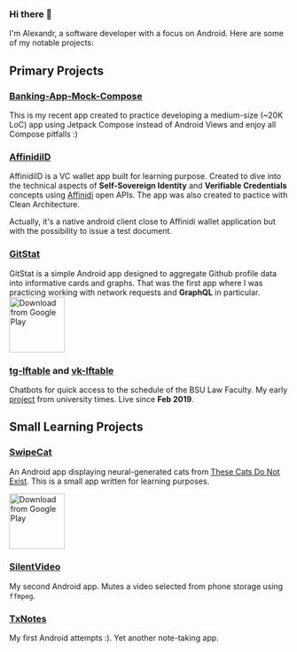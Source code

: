 ### Hi there 👋
I'm Alexandr, a software developer with a focus on Android. Here are some of my notable projects:

## Primary Projects

### [Banking-App-Mock-Compose](https://github.com/alexandr7035/Banking-App-Mock-Compose)
This is my recent app created to practice developing a medium-size (~20K LoC) app using Jetpack Compose instead of Android Views and enjoy all Compose pitfalls :)

### [AffinidiID](https://github.com/alexandr7035/AffinidiID)
AffinidiID is a VC wallet app built for learning purpose. Created to dive into the technical aspects of **Self-Sovereign Identity** and **Verifiable Credentials** concepts using [Affinidi](https://www.affinidi.com) open APIs. The app was also created to pactice with Clean Architecture.

Actually, it's a native android client close to Affinidi wallet application but with the possibility to issue a test document.

### [GitStat](https://github.com/alexandr7035/gitstat)
GitStat is a simple Android app designed to aggregate Github profile data into informative cards and graphs.
That was the first app where I was practicing working with network requests and **GraphQL** in particular.  
[<img src="https://play.google.com/intl/en_us/badges/static/images/badges/en_badge_web_generic.png" height=100 
alt="Download from Google Play">](https://play.google.com/store/apps/details?id=by.alexandr7035.gitstat)


### [tg-lftable](https://github.com/alexandr7035/tg-lftable) and [vk-lftable](https://github.com/alexandr7035/vk-lftable)
Chatbots for quick access to the schedule of the BSU Law Faculty.
My early [project](https://vk.com/lftable) from university times. Live since **Feb 2019**.

## Small Learning Projects
### [SwipeCat](https://github.com/alexandr7035/SwipeCat) 
An Android app displaying neural-generated cats from [These Cats Do Not Exist](https://thesecatsdonotexist.com/).
This is a small app written for learning purposes.

[<img src="https://play.google.com/intl/en_us/badges/static/images/badges/en_badge_web_generic.png" height=100 
alt="Download from Google Play">](https://play.google.com/store/apps/details?id=com.alexandr7035.swipecat)


### [SilentVideo](https://github.com/alexandr7035/SilentVideo)
My second Android app. Mutes a video selected from phone storage using `ffmpeg`.

### [TxNotes](https://github.com/alexandr7035/txnotes)
My first Android attempts :). Yet another note-taking app.
